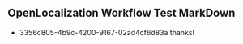 ## OpenLocalization Workflow Test MarkDown

* 3356c805-4b9c-4200-9167-02ad4cf6d83a 
thanks!



<!--HONumber=Jan16_HO4-->
